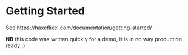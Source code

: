 # Getting Started

See https://haxeflixel.com/documentation/getting-started/

**NB** this code was written quickly for a demo, it is in no
way production ready ;)
